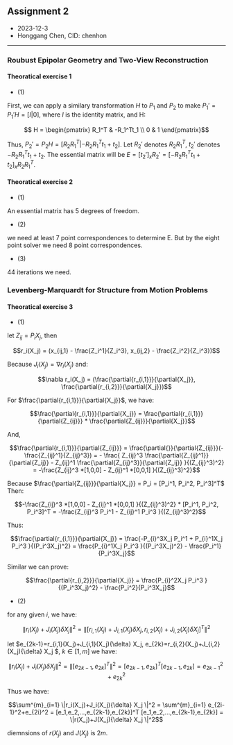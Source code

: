 ## Assignment 2
+ 2023-12-3
+ Honggang Chen, CID: chenhon 
---
### Roubust Epipolar Geometry and Two-View Reconstruction
####  Theoratical exercise 1

+ (1)

First, we can apply a similary transformation $H$ to $P_1$ and $P_2$ to make $P_1' = P_1' H = [I|0]$, where $I$ is the identity matrix, and H:
```math
  H = \begin{pmatrix}
  R_1^T & -R_1^Tt_1 \\
  0 & 1
  \end{pmatrix}
```
Thus, $P_2' = P_2 H = [R_2 R_1^T | -R_2 R_1^T t_1 + t_2]$.
Let $R_2'$ denotes $R_2 R_1^T$, $t_2'$ denotes $-R_2 R_1^T t_1 + t_2$. The essential matrix will be $E=[t_2']_x R_2' = [-R_2 R_1^T t_1 + t_2]_x R_2R_1^T$.

####  Theoratical exercise 2
+ (1)
  
An essential matrix has 5 degrees of freedom.

+ (2)

we need at least 7 point correspondences to determine E. But by the eight point solver we need 8 point correspondences. 

+ (3)

44 iterations we need.


### Levenberg-Marquardt for Structure from Motion Problems

####  Theoratical exercise 3

+ (1)

let $Z_{ij}=P_iX_j$, then

``` math
r_i(X_j) = (x_{ij,1} - \frac{Z_i^1}{Z_i^3},
x_{ij,2} - \frac{Z_i^2}{Z_i^3})
```

Because $J_i(X_j) = \nabla r_i(X_j)$ and:
```math
\nabla r_i(X_j) = (\frac{\partial{r_{i,1}}}{\partial{X_j}}, \frac{\partial{r_{i,2}}}{\partial{X_j}})
```

For $\frac{\partial{r_{i,1}}}{\partial{X_j}}$, we have:
```math 
\frac{\partial{r_{i,1}}}{\partial{X_j}} = \frac{\partial{r_{i,1}}}{\partial{Z_{ij}}} * \frac{\partial{Z_{ij}}}{\partial{X_j}}
```
And,
```math
\frac{\partial{r_{i,1}}}{\partial{Z_{ij}}} = \frac{\partial{}}{\partial{Z_{ij}}}(-\frac{Z_{ij}^1}{Z_{ij}^3}) = - \frac{
  Z_{ij}^3 \frac{\partial{Z_{ij}^1}}{\partial{Z_ij}} -  Z_{ij}^1 \frac{\partial{Z_{ij}^3}}{\partial{Z_ij}}
}{(Z_{ij}^3)^2}
= -\frac{Z_{ij}^3 *[1,0,0] - Z_{ij}^1 *[0,0,1] }{(Z_{ij}^3)^2}
```
Because $\frac{\partial{Z_{ij}}}{\partial{X_j}} = P_i = [P_i^1, P_i^2, P_i^3]^T$
Then:
```math
-\frac{Z_{ij}^3 *[1,0,0] - Z_{ij}^1 *[0,0,1] }{(Z_{ij}^3)^2} *  [P_i^1, P_i^2, P_i^3]^T = -\frac{Z_{ij}^3 P_i^1 - Z_{ij}^1 P_i^3 }{(Z_{ij}^3)^2}
```
Thus:
``` math 
\frac{\partial{r_{i,1}}}{\partial{X_j}} =  \frac{-P_{i}^3X_j P_i^1 + P_{i}^1X_j P_i^3 }{(P_i^3X_j)^2} = 
\frac{P_{i}^1X_j P_i^3 }{(P_i^3X_j)^2} - \frac{P_i^1}{P_i^3X_j}
```
Similar we can prove:
```math
\frac{\partial{r_{i,2}}}{\partial{X_j}} =  \frac{P_{i}^2X_j P_i^3 }{(P_i^3X_j)^2} - \frac{P_i^2}{P_i^3X_j}
```
+ (2)

for any given $i$, we have:
```math 
\|r_i(X_j)+J_i(X_j){\delta} X_j \|^2 = \|[r_{i,1}(X_j)+J_{i,1}(X_j){\delta} X_j, r_{i,2}(X_j)+J_{i,2}(X_j){\delta} X_j]^T\|^2
```

let $e_{2k-1}=r_{i,1}(X_j)+J_{i,1}(X_j){\delta} X_j, e_{2k}=r_{i,2}(X_j)+J_{i,2}(X_j){\delta} X_j $, $k\in [1,m]$ we have:
```math 
\|r_i(X_j)+J_i(X_j){\delta} X_j \|^2 =  \| [e_{2k-1},e_{2k}]^T \|^2 = [e_{2k-1},e_{2k}]^T [e_{2k-1},e_{2k}] = e_{2k-1}^2+e_{2k}^2
```
Thus we have:

```math
\sum^{m}_{i=1} \|r_i(X_j)+J_i(X_j){\delta} X_j \|^2 = \sum^{m}_{i=1} e_{2i-1}^2+e_{2i}^2 = [e_1,e_2,...,e_{2k-1},e_{2k}]^T [e_1,e_2,...,e_{2k-1},e_{2k}] = \|r(X_j)+J(X_j){\delta} X_j \|^2
```
diemnsions of $r(X_j)$ and $J(X_j)$ is $2m$.


